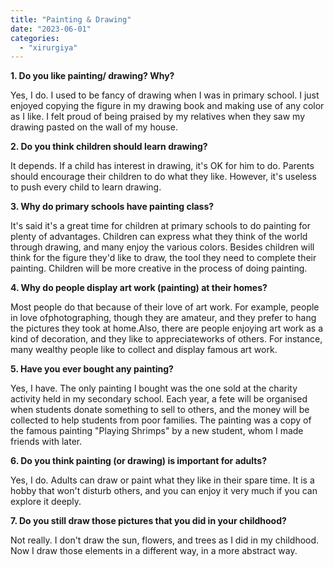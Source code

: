 ```yaml
---
title: "Painting & Drawing"
date: "2023-06-01"
categories: 
  - "xirurgiya"
---
```


**1\. Do you like painting/ drawing? Why?**

Yes, I do. I used to be fancy of drawing when I was in primary school. I just enjoyed copying the figure in my drawing book and making use of any color as I like. I felt proud of being praised by my relatives when they saw my drawing pasted on the wall of my house.

**2\. Do you think children should learn drawing?**

It depends. If a child has interest in drawing, it's OK for him to do. Parents should encourage their children to do what they like. However, it's useless to push every child to learn drawing.

**3\. Why do primary schools have painting class?**

It's said it's a great time for children at primary schools to do painting for plenty of advantages. Children can express what they think of the world through drawing, and many enjoy the various colors. Besides children will think for the figure they'd like to draw, the tool they need to complete their painting. Children will be more creative in the process of doing painting.

**4\. Why do people display art work (painting) at their homes?**

Most people do that because of their love of art work. For example, people in love ofphotographing, though they are amateur, and they prefer to hang the pictures they took at home.Also, there are people enjoying art work as a kind of decoration, and they like to appreciateworks of others. For instance, many wealthy people like to collect and display famous art work.

**5\. Have you ever bought any painting?**

Yes, I have. The only painting I bought was the one sold at the charity activity held in my secondary school. Each year, a fete will be organised when students donate something to sell to others, and the money will be collected to help students from poor families. The painting was a copy of the famous painting "Playing Shrimps" by a new student, whom I made friends with later.

**6\. Do you think painting (or drawing) is important for adults?**

Yes, I do. Adults can draw or paint what they like in their spare time. It is a hobby that won't disturb others, and you can enjoy it very much if you can explore it deeply.

**7\. Do you still draw those pictures that you did in your childhood?**

Not really. I don't draw the sun, flowers, and trees as I did in my childhood. Now I draw those elements in a different way, in a more abstract way.
